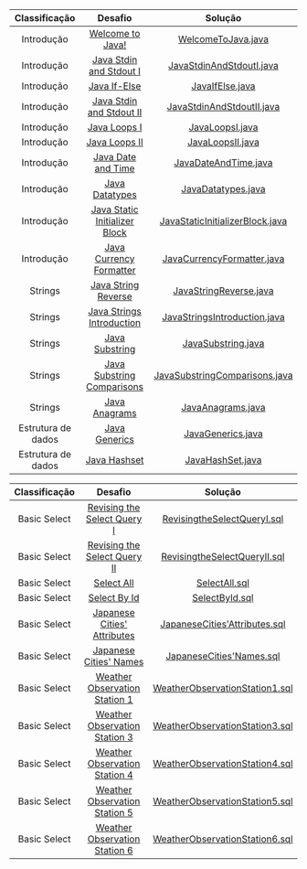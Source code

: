 |          Classificação          |                                                         Desafio                                                       		 		|                                                                                                Solução                                                                                                                               				 		
|:---------------------------:|:---------------------------------------------------------------------------------------------------------------------------------------:|:-------------------------------------------------------------------------------------------------------------------------------------------------------------------------------------------------------------------------------------------------------------:|
|        Introdução   	  | [Welcome to Java!](https://www.hackerrank.com/challenges/welcome-to-java)                                               		 		| [WelcomeToJava.java](https://github.com/Jyeverson/HackerRank/blob/main/Solutions/Java/WelcomeToJava.java)                     				 		|															   |
|        Introdução         | [Java Stdin and Stdout I](https://www.hackerrank.com/challenges/java-stdin-and-stdout-1)                                		 		| [JavaStdinAndStdoutI.java](https://github.com/Jyeverson/HackerRank/blob/main/Solutions/Java/JavaStdinAndStdoutI.java)           			 		| 														       |
|        Introdução         | [Java If-Else](https://www.hackerrank.com/challenges/java-if-else)                                                      		 		| [JavaIfElse.java](https://github.com/Jyeverson/HackerRank/blob/main/Solutions/Java/JavaIfElse.java)				         				 		    | 														       |
|        Introdução         | [Java Stdin and Stdout II](https://www.hackerrank.com/challenges/java-stdin-stdout)                                     		 		| [JavaStdinAndStdoutII.java](https://github.com/Jyeverson/HackerRank/blob/main/Solutions/Java/JavaStdinAndStdoutII.java)       				 		| 														       |
|        Introdução         | [Java Loops I](https://www.hackerrank.com/challenges/java-loops-i)                                                      		 		| [JavaLoopsI.java](https://github.com/Jyeverson/HackerRank/blob/main/Solutions/Java/JavaLoopsI.java)                           				 		| 	 													       |
|        Introdução         | [Java Loops II](https://www.hackerrank.com/challenges/java-loops)                                                       		 		| [JavaLoopsII.java](https://github.com/Jyeverson/HackerRank/blob/main/Solutions/Java/JavaLoopsII.java)                         				 		|       											           |
|        Introdução         | [Java Date and Time](https://www.hackerrank.com/challenges/java-date-and-time)                                                       		 		| [JavaDateAndTime.java](https://github.com/Jyeverson/HackerRank/blob/main/Solutions/Java/JavaDateAndTime.java)                         				 		|       											           |
|        Introdução         | [Java Datatypes](https://www.hackerrank.com/challenges/java-datatypes)                                                       		 		| [JavaDatatypes.java](https://github.com/Jyeverson/HackerRank/blob/main/Solutions/Java/JavaDatatypes.java)                         				 		|       											           |
|        Introdução         | [Java Static Initializer Block](https://www.hackerrank.com/challenges/java-static-initializer-block)                                                       		 		| [JavaStaticInitializerBlock.java](https://github.com/Jyeverson/HackerRank/blob/main/Solutions/Java/JavaStaticInitializerBlock.java)                         				 		|       											           |
|        Introdução         | [Java Currency Formatter](https://www.hackerrank.com/challenges/java-currency-formatter)                                                       		 		| [JavaCurrencyFormatter.java](https://github.com/Jyeverson/HackerRank/blob/main/Solutions/Java/JavaCurrencyFormatter.java)                         				 		|       											           |
|        Strings         | [Java String Reverse](https://www.hackerrank.com/challenges/java-string-reverse)                                                       		 		| [JavaStringReverse.java](https://github.com/Jyeverson/HackerRank/blob/main/Solutions/Java/JavaStringReverse.java)                         				 		|       											           |
|        Strings         | [Java Strings Introduction](https://www.hackerrank.com/challenges/java-strings-introduction)                                                       		 		| [JavaStringsIntroduction.java](https://github.com/Jyeverson/HackerRank/blob/main/Solutions/Java/JavaStringsIntroduction.java)                         				 		|       											           |
|        Strings         | [Java Substring](https://www.hackerrank.com/challenges/java-substring)                                                       		 		| [JavaSubstring.java](https://github.com/Jyeverson/HackerRank/blob/main/Solutions/Java/JavaSubstring.java)                         				 		|       											           |
|        Strings         | [Java Substring Comparisons](https://www.hackerrank.com/challenges/java-string-compare)                                                       		 		| [JavaSubstringComparisons.java](https://github.com/Jyeverson/HackerRank/blob/main/Solutions/Java/JavaSubstringComparisons.java)                         				 		|       											           |
|        Strings         | [Java Anagrams](https://www.hackerrank.com/challenges/java-anagrams)                                                       		 		| [JavaAnagrams.java](https://github.com/Jyeverson/HackerRank/blob/main/Solutions/Java/JavaAnagrams.java)                         				 		|       											           |
|        Estrutura de dados         | [Java Generics](https://www.hackerrank.com/challenges/java-generics)                                                       		 		| [JavaGenerics.java](https://github.com/Jyeverson/HackerRank/blob/main/Solutions/Java/JavaGenerics.java)                         				 		|       											           |
|        Estrutura de dados         | [Java Hashset](https://www.hackerrank.com/challenges/java-hashset)                                                       		 		| [JavaHashSet.java](https://github.com/Jyeverson/HackerRank/blob/main/Solutions/Java/JavaHashset.java)                         				 		|       											           |



|          Classificação          |                                                         Desafio                                                       		 		|                                                                                                Solução                                                                                                                               				 		
|:---------------------------:|:---------------------------------------------------------------------------------------------------------------------------------------:|:-------------------------------------------------------------------------------------------------------------------------------------------------------------------------------------------------------------------------------------------------------------:|
|        Basic Select   	  | [Revising the Select Query I](https://www.hackerrank.com/challenges/revising-the-select-query)                                               		 		| [RevisingtheSelectQueryI.sql](https://github.com/Jyeverson/HackerRank/blob/main/Solutions/SQL/RevisingtheSelectQueryI.sql)                     				 		|															   |
|        Basic Select   	  | [Revising the Select Query II](https://www.hackerrank.com/challenges/revising-the-select-query-2)                                               		 		| [RevisingtheSelectQueryII.sql](https://github.com/Jyeverson/HackerRank/blob/main/Solutions/SQL/RevisingtheSelectQueryII.sql)                     				 		|															   |
|        Basic Select   	  | [Select All](https://www.hackerrank.com/challenges/select-all-sql)                                               		 		| [SelectAll.sql](https://github.com/Jyeverson/HackerRank/blob/main/Solutions/SQL/SelectAll.sql)                     				 		|															   |
|        Basic Select   	  | [Select By Id](https://www.hackerrank.com/challenges/select-by-id)                                               		 		| [SelectById.sql](https://github.com/Jyeverson/HackerRank/blob/main/Solutions/SQL/SelectById.sql)                     				 		|															   |
|        Basic Select   	  | [Japanese Cities' Attributes](https://www.hackerrank.com/challenges/japanese-cities-attributes)                                               		 		| [JapaneseCities'Attributes.sql](https://github.com/Jyeverson/HackerRank/blob/main/Solutions/SQL/JapaneseCities'Attributes.sql)                     				 		|															   |
|        Basic Select   	  | [Japanese Cities' Names](https://www.hackerrank.com/challenges/japanese-cities-name)                                               		 		| [JapaneseCities'Names.sql](https://github.com/Jyeverson/HackerRank/blob/main/Solutions/SQL/JapaneseCities'Names.sql)                     				 		|															   |
|        Basic Select   	  | [Weather Observation Station 1](https://www.hackerrank.com/challenges/weather-observation-station-1)                                               		 		| [WeatherObservationStation1.sql](https://github.com/Jyeverson/HackerRank/blob/main/Solutions/SQL/WeatherObservationStation1.sql)                     				 		|															   |
|        Basic Select   	  | [Weather Observation Station 3](https://www.hackerrank.com/challenges/weather-observation-station-3)                                               		 		| [WeatherObservationStation3.sql](https://github.com/Jyeverson/HackerRank/blob/main/Solutions/SQL/WeatherObservationStation3.sql)                     				 		|															   |
|        Basic Select   	  | [Weather Observation Station 4](https://www.hackerrank.com/challenges/weather-observation-station-4)                                               		 		| [WeatherObservationStation4.sql](https://github.com/Jyeverson/HackerRank/blob/main/Solutions/SQL/WeatherObservationStation4.sql)                     				 		|															   |
|        Basic Select   	  | [Weather Observation Station 5](https://www.hackerrank.com/challenges/weather-observation-station-5)                                               		 		| [WeatherObservationStation5.sql](https://github.com/Jyeverson/HackerRank/blob/main/Solutions/SQL/WeatherObservationStation5.sql)                     				 		|															   |
|        Basic Select   	  | [Weather Observation Station 6](https://www.hackerrank.com/challenges/weather-observation-station-6)                                               		 		| [WeatherObservationStation6.sql](https://github.com/Jyeverson/HackerRank/blob/main/Solutions/SQL/WeatherObservationStation6.sql)                     				 		|															   |

